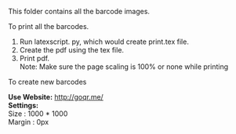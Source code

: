 This folder contains all the barcode images. 

To print all the barcodes. 

1)  Run latexscript. py, which would create  print.tex file.  
2)  Create the pdf using the tex file.   
3)  Print pdf.   
Note: Make sure the page scaling is 100% or none while printing  

To create new barcodes 

**Use Website:** http://goqr.me/  
**Settings:**   
Size : 1000 * 1000   
Margin : 0px